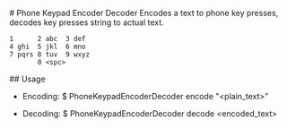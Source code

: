 # Phone Keypad Encoder Decoder
Encodes a text to phone key presses, decodes key presses string to actual text.

```
1      2 abc  3 def
4 ghi  5 jkl  6 mno
7 pqrs 8 tuv  9 wxyz
       0 <spc>
```
## Usage
- Encoding:
    $ PhoneKeypadEncoderDecoder encode "<plain_text>"

- Decoding:
    $ PhoneKeypadEncoderDecoder decode <encoded_text>